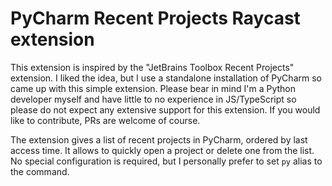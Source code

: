 # PyCharm Recent Projects Raycast extension

This extension is inspired by the "JetBrains Toolbox Recent Projects" extension. 
I liked the idea, but I use a standalone installation of PyCharm so came up with this simple extension.
Please bear in mind I'm a Python developer myself and have little to no experience in JS/TypeScript so please do not expect any extensive support for this extension.
If you would like to contribute, PRs are welcome of course.

The extension gives a list of recent projects in PyCharm, ordered by last access time. It allows to quickly open a project or delete one from the list. 
No special configuration is required, but I personally prefer to set `py` alias to the command.

